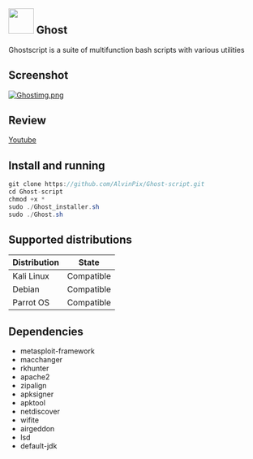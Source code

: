 ## <img src="https://images.emojiterra.com/google/noto-emoji/unicode-15/animated/1f480.gif" width ="50"><b> Ghost</b><br>

Ghostscript is a suite of multifunction bash scripts with various utilities

## Screenshot

[![Ghostimg.png](https://i.postimg.cc/yxWgxCQ4/Ghostimg.png)](https://postimg.cc/fSnTqpQB)

## Review

[Youtube](https://youtu.be/OeS0GnyHSqU)

## Install and running

```java
git clone https://github.com/AlvinPix/Ghost-script.git
cd Ghost-script
chmod +x *
sudo ./Ghost_installer.sh
sudo ./Ghost.sh
```

## Supported distributions

| Distribution |   State       |
|--------------|---------------| 
| Kali Linux   | Compatible    |
| Debian       | Compatible    |
| Parrot OS    | Compatible    |

## Dependencies 

- metasploit-framework
- macchanger
- rkhunter
- apache2
- zipalign 
- apksigner 
- apktool 
- netdiscover
- wifite
- airgeddon
- lsd 
- default-jdk
